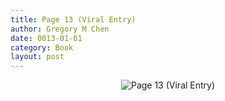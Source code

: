 ```yaml
---
title: Page 13 (Viral Entry)
author: Gregory M Chen
date: 0013-01-01
category: Book
layout: post
---
```


<p style="text-align:center;"><img src="{{site.baseurl}}/assets/Graphics_v3.2/Page13_Viral-Entry.png" alt="Page 13 (Viral Entry)" style="max-height: calc(100vh - 30px - 50px);"/></p>
